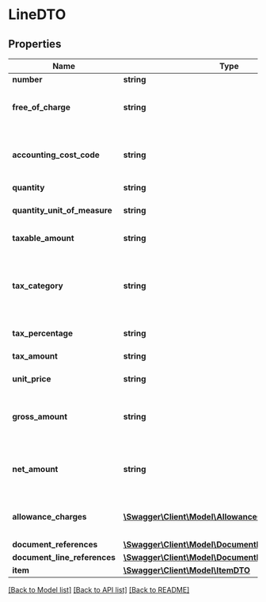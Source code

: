 # LineDTO

## Properties
Name | Type | Description | Notes
------------ | ------------- | ------------- | -------------
**number** | **string** | Line number | [optional] 
**free_of_charge** | **string** | True if item is free of charge. Otherwise false. | [optional] 
**accounting_cost_code** | **string** | The Buyer&#39;s accounting code applied to the Invoice Line | [optional] 
**quantity** | **string** | Item quantity | [optional] 
**quantity_unit_of_measure** | **string** | Unit of measure of the bill item | [optional] 
**taxable_amount** | **string** | Taxable amount | [optional] 
**tax_category** | **string** | Tax type or class. The value must be one of this [&#39;IVA&#39;, &#39;Consumption&#39;, &#39;ICA&#39;] | [optional] 
**tax_percentage** | **string** | Tax Percentage | [optional] 
**tax_amount** | **string** | Amount of tax withheld | [optional] 
**unit_price** | **string** | Unit price of item | [optional] 
**gross_amount** | **string** | Gross amount. Quantity x unit price. Exclude allowances and charges | [optional] 
**net_amount** | **string** | Net amount. Quantity x unit price. Include allowances and charges | [optional] 
**allowance_charges** | [**\Swagger\Client\Model\AllowanceChargeDTO[]**](AllowanceChargeDTO.md) | There is no place to map this on final UBL | [optional] 
**document_references** | [**\Swagger\Client\Model\DocumentReferenceDTO[]**](DocumentReferenceDTO.md) |  | [optional] 
**document_line_references** | [**\Swagger\Client\Model\DocumentLineReferenceDTO[]**](DocumentLineReferenceDTO.md) |  | [optional] 
**item** | [**\Swagger\Client\Model\ItemDTO**](ItemDTO.md) |  | [optional] 

[[Back to Model list]](../README.md#documentation-for-models) [[Back to API list]](../README.md#documentation-for-api-endpoints) [[Back to README]](../README.md)


